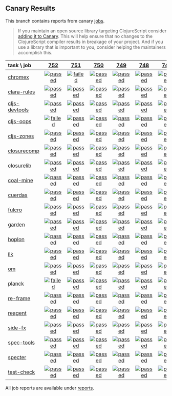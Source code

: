 ## Canary Results

This branch contains reports from canary [jobs](https://github.com/cljs-oss/canary/tree/jobs).

> If you maintain an open source library targeting ClojureScript consider [adding it to Canary](https://github.com/cljs-oss/canary/tree/master#how-to-participate). This will help ensure that no changes to the ClojureScript compiler results in breakage of your project. And if you use a library that is important to you, consider helping the maintainers accomplish this.

[//]: # (begin_overview_table)

| task \ job | <a href="reports/2019/01/04/job-000752-1.10.505-b94282a" title="job #752 finished on 2019-01-04">752</a> | <a href="reports/2019/01/04/job-000751-1.10.505-f58cc48" title="job #751 finished on 2019-01-04">751</a> | <a href="reports/2019/01/02/job-000750-1.10.503-e0d499c" title="job #750 finished on 2019-01-02">750</a> | <a href="reports/2019/01/01/job-000749-1.10.497-5a52244" title="job #749 finished on 2019-01-01">749</a> | <a href="reports/2018/12/31/job-000748-1.10.497-5a52244" title="job #748 finished on 2018-12-31">748</a> | <a href="reports/2018/12/30/job-000747-1.10.497-5a52244" title="job #747 finished on 2018-12-30">747</a> | <a href="reports/2018/12/29/job-000746-1.10.497-5a52244" title="job #746 finished on 2018-12-29">746</a> | <a href="reports/2018/12/28/job-000745-1.10.496-632a171" title="job #745 finished on 2018-12-28">745</a> | <a href="reports/2018/12/27/job-000744-1.10.495-857c1e2" title="job #744 finished on 2018-12-27">744</a> | <a href="reports/2018/12/26/job-000743-1.10.495-857c1e2" title="job #743 finished on 2018-12-26">743</a> |
| :--- | :---: | :---: | :---: | :---: | :---: | :---: | :---: | :---: | :---: | :---: |
| [chromex](https://github.com/binaryage/chromex) | <a href="reports/2019/01/04/job-000752-1.10.505-b94282a#-chromex"><img title="passed" src="http://box.binaryage.com/s-passed.svg"><a> | <a href="reports/2019/01/04/job-000751-1.10.505-f58cc48#-chromex"><img title="failed" src="http://box.binaryage.com/s-failed.svg"><a> | <a href="reports/2019/01/02/job-000750-1.10.503-e0d499c#-chromex"><img title="passed" src="http://box.binaryage.com/s-passed.svg"><a> | <a href="reports/2019/01/01/job-000749-1.10.497-5a52244#-chromex"><img title="passed" src="http://box.binaryage.com/s-passed.svg"><a> | <a href="reports/2018/12/31/job-000748-1.10.497-5a52244#-chromex"><img title="passed" src="http://box.binaryage.com/s-passed.svg"><a> | <a href="reports/2018/12/30/job-000747-1.10.497-5a52244#-chromex"><img title="passed" src="http://box.binaryage.com/s-passed.svg"><a> | <a href="reports/2018/12/29/job-000746-1.10.497-5a52244#-chromex"><img title="passed" src="http://box.binaryage.com/s-passed.svg"><a> | <a href="reports/2018/12/28/job-000745-1.10.496-632a171#-chromex"><img title="passed" src="http://box.binaryage.com/s-passed.svg"><a> | <a href="reports/2018/12/27/job-000744-1.10.495-857c1e2#-chromex"><img title="passed" src="http://box.binaryage.com/s-passed.svg"><a> | <a href="reports/2018/12/26/job-000743-1.10.495-857c1e2#-chromex"><img title="passed" src="http://box.binaryage.com/s-passed.svg"><a> |
| [clara-rules](https://github.com/cerner/clara-rules) | <a href="reports/2019/01/04/job-000752-1.10.505-b94282a#-clara-rules"><img title="passed" src="http://box.binaryage.com/s-passed.svg"><a> | <a href="reports/2019/01/04/job-000751-1.10.505-f58cc48#-clara-rules"><img title="passed" src="http://box.binaryage.com/s-passed.svg"><a> | <a href="reports/2019/01/02/job-000750-1.10.503-e0d499c#-clara-rules"><img title="passed" src="http://box.binaryage.com/s-passed.svg"><a> | <a href="reports/2019/01/01/job-000749-1.10.497-5a52244#-clara-rules"><img title="passed" src="http://box.binaryage.com/s-passed.svg"><a> | <a href="reports/2018/12/31/job-000748-1.10.497-5a52244#-clara-rules"><img title="passed" src="http://box.binaryage.com/s-passed.svg"><a> | <a href="reports/2018/12/30/job-000747-1.10.497-5a52244#-clara-rules"><img title="passed" src="http://box.binaryage.com/s-passed.svg"><a> | <a href="reports/2018/12/29/job-000746-1.10.497-5a52244#-clara-rules"><img title="passed" src="http://box.binaryage.com/s-passed.svg"><a> | <a href="reports/2018/12/28/job-000745-1.10.496-632a171#-clara-rules"><img title="passed" src="http://box.binaryage.com/s-passed.svg"><a> | <a href="reports/2018/12/27/job-000744-1.10.495-857c1e2#-clara-rules"><img title="passed" src="http://box.binaryage.com/s-passed.svg"><a> | <a href="reports/2018/12/26/job-000743-1.10.495-857c1e2#-clara-rules"><img title="passed" src="http://box.binaryage.com/s-passed.svg"><a> |
| [cljs-devtools](https://github.com/binaryage/cljs-devtools) | <a href="reports/2019/01/04/job-000752-1.10.505-b94282a#-cljs-devtools"><img title="passed" src="http://box.binaryage.com/s-passed.svg"><a> | <a href="reports/2019/01/04/job-000751-1.10.505-f58cc48#-cljs-devtools"><img title="passed" src="http://box.binaryage.com/s-passed.svg"><a> | <a href="reports/2019/01/02/job-000750-1.10.503-e0d499c#-cljs-devtools"><img title="passed" src="http://box.binaryage.com/s-passed.svg"><a> | <a href="reports/2019/01/01/job-000749-1.10.497-5a52244#-cljs-devtools"><img title="passed" src="http://box.binaryage.com/s-passed.svg"><a> | <a href="reports/2018/12/31/job-000748-1.10.497-5a52244#-cljs-devtools"><img title="passed" src="http://box.binaryage.com/s-passed.svg"><a> | <a href="reports/2018/12/30/job-000747-1.10.497-5a52244#-cljs-devtools"><img title="passed" src="http://box.binaryage.com/s-passed.svg"><a> | <a href="reports/2018/12/29/job-000746-1.10.497-5a52244#-cljs-devtools"><img title="passed" src="http://box.binaryage.com/s-passed.svg"><a> | <a href="reports/2018/12/28/job-000745-1.10.496-632a171#-cljs-devtools"><img title="passed" src="http://box.binaryage.com/s-passed.svg"><a> | <a href="reports/2018/12/27/job-000744-1.10.495-857c1e2#-cljs-devtools"><img title="passed" src="http://box.binaryage.com/s-passed.svg"><a> | <a href="reports/2018/12/26/job-000743-1.10.495-857c1e2#-cljs-devtools"><img title="passed" src="http://box.binaryage.com/s-passed.svg"><a> |
| [cljs-oops](https://github.com/binaryage/cljs-oops) | <a href="reports/2019/01/04/job-000752-1.10.505-b94282a#-cljs-oops"><img title="failed" src="http://box.binaryage.com/s-failed.svg"><a> | <a href="reports/2019/01/04/job-000751-1.10.505-f58cc48#-cljs-oops"><img title="passed" src="http://box.binaryage.com/s-passed.svg"><a> | <a href="reports/2019/01/02/job-000750-1.10.503-e0d499c#-cljs-oops"><img title="passed" src="http://box.binaryage.com/s-passed.svg"><a> | <a href="reports/2019/01/01/job-000749-1.10.497-5a52244#-cljs-oops"><img title="passed" src="http://box.binaryage.com/s-passed.svg"><a> | <a href="reports/2018/12/31/job-000748-1.10.497-5a52244#-cljs-oops"><img title="passed" src="http://box.binaryage.com/s-passed.svg"><a> | <a href="reports/2018/12/30/job-000747-1.10.497-5a52244#-cljs-oops"><img title="passed" src="http://box.binaryage.com/s-passed.svg"><a> | <a href="reports/2018/12/29/job-000746-1.10.497-5a52244#-cljs-oops"><img title="passed" src="http://box.binaryage.com/s-passed.svg"><a> | <a href="reports/2018/12/28/job-000745-1.10.496-632a171#-cljs-oops"><img title="passed" src="http://box.binaryage.com/s-passed.svg"><a> | <a href="reports/2018/12/27/job-000744-1.10.495-857c1e2#-cljs-oops"><img title="passed" src="http://box.binaryage.com/s-passed.svg"><a> | <a href="reports/2018/12/26/job-000743-1.10.495-857c1e2#-cljs-oops"><img title="passed" src="http://box.binaryage.com/s-passed.svg"><a> |
| [cljs-zones](https://github.com/binaryage/cljs-zones) | <a href="reports/2019/01/04/job-000752-1.10.505-b94282a#-cljs-zones"><img title="passed" src="http://box.binaryage.com/s-passed.svg"><a> | <a href="reports/2019/01/04/job-000751-1.10.505-f58cc48#-cljs-zones"><img title="passed" src="http://box.binaryage.com/s-passed.svg"><a> | <a href="reports/2019/01/02/job-000750-1.10.503-e0d499c#-cljs-zones"><img title="passed" src="http://box.binaryage.com/s-passed.svg"><a> | <a href="reports/2019/01/01/job-000749-1.10.497-5a52244#-cljs-zones"><img title="passed" src="http://box.binaryage.com/s-passed.svg"><a> | <a href="reports/2018/12/31/job-000748-1.10.497-5a52244#-cljs-zones"><img title="passed" src="http://box.binaryage.com/s-passed.svg"><a> | <a href="reports/2018/12/30/job-000747-1.10.497-5a52244#-cljs-zones"><img title="passed" src="http://box.binaryage.com/s-passed.svg"><a> | <a href="reports/2018/12/29/job-000746-1.10.497-5a52244#-cljs-zones"><img title="passed" src="http://box.binaryage.com/s-passed.svg"><a> | <a href="reports/2018/12/28/job-000745-1.10.496-632a171#-cljs-zones"><img title="passed" src="http://box.binaryage.com/s-passed.svg"><a> | <a href="reports/2018/12/27/job-000744-1.10.495-857c1e2#-cljs-zones"><img title="passed" src="http://box.binaryage.com/s-passed.svg"><a> | <a href="reports/2018/12/26/job-000743-1.10.495-857c1e2#-cljs-zones"><img title="passed" src="http://box.binaryage.com/s-passed.svg"><a> |
| [closurecomp](https://github.com/mfikes/closurecomp) | <a href="reports/2019/01/04/job-000752-1.10.505-b94282a#-closurecomp"><img title="passed" src="http://box.binaryage.com/s-passed.svg"><a> | <a href="reports/2019/01/04/job-000751-1.10.505-f58cc48#-closurecomp"><img title="passed" src="http://box.binaryage.com/s-passed.svg"><a> | <a href="reports/2019/01/02/job-000750-1.10.503-e0d499c#-closurecomp"><img title="passed" src="http://box.binaryage.com/s-passed.svg"><a> | <a href="reports/2019/01/01/job-000749-1.10.497-5a52244#-closurecomp"><img title="passed" src="http://box.binaryage.com/s-passed.svg"><a> | <a href="reports/2018/12/31/job-000748-1.10.497-5a52244#-closurecomp"><img title="passed" src="http://box.binaryage.com/s-passed.svg"><a> | <a href="reports/2018/12/30/job-000747-1.10.497-5a52244#-closurecomp"><img title="passed" src="http://box.binaryage.com/s-passed.svg"><a> | <a href="reports/2018/12/29/job-000746-1.10.497-5a52244#-closurecomp"><img title="passed" src="http://box.binaryage.com/s-passed.svg"><a> | <a href="reports/2018/12/28/job-000745-1.10.496-632a171#-closurecomp"><img title="passed" src="http://box.binaryage.com/s-passed.svg"><a> | <a href="reports/2018/12/27/job-000744-1.10.495-857c1e2#-closurecomp"><img title="passed" src="http://box.binaryage.com/s-passed.svg"><a> | <a href="reports/2018/12/26/job-000743-1.10.495-857c1e2#-closurecomp"><img title="passed" src="http://box.binaryage.com/s-passed.svg"><a> |
| [closurelib](https://github.com/mfikes/closurelib) | <a href="reports/2019/01/04/job-000752-1.10.505-b94282a#-closurelib"><img title="passed" src="http://box.binaryage.com/s-passed.svg"><a> | <a href="reports/2019/01/04/job-000751-1.10.505-f58cc48#-closurelib"><img title="passed" src="http://box.binaryage.com/s-passed.svg"><a> | <a href="reports/2019/01/02/job-000750-1.10.503-e0d499c#-closurelib"><img title="passed" src="http://box.binaryage.com/s-passed.svg"><a> | <a href="reports/2019/01/01/job-000749-1.10.497-5a52244#-closurelib"><img title="passed" src="http://box.binaryage.com/s-passed.svg"><a> | <a href="reports/2018/12/31/job-000748-1.10.497-5a52244#-closurelib"><img title="passed" src="http://box.binaryage.com/s-passed.svg"><a> | <a href="reports/2018/12/30/job-000747-1.10.497-5a52244#-closurelib"><img title="passed" src="http://box.binaryage.com/s-passed.svg"><a> | <a href="reports/2018/12/29/job-000746-1.10.497-5a52244#-closurelib"><img title="passed" src="http://box.binaryage.com/s-passed.svg"><a> | <a href="reports/2018/12/28/job-000745-1.10.496-632a171#-closurelib"><img title="passed" src="http://box.binaryage.com/s-passed.svg"><a> | <a href="reports/2018/12/27/job-000744-1.10.495-857c1e2#-closurelib"><img title="passed" src="http://box.binaryage.com/s-passed.svg"><a> | <a href="reports/2018/12/26/job-000743-1.10.495-857c1e2#-closurelib"><img title="passed" src="http://box.binaryage.com/s-passed.svg"><a> |
| [coal-mine](https://github.com/mfikes/coal-mine) | <a href="reports/2019/01/04/job-000752-1.10.505-b94282a#-coal-mine"><img title="passed" src="http://box.binaryage.com/s-passed.svg"><a> | <a href="reports/2019/01/04/job-000751-1.10.505-f58cc48#-coal-mine"><img title="passed" src="http://box.binaryage.com/s-passed.svg"><a> | <a href="reports/2019/01/02/job-000750-1.10.503-e0d499c#-coal-mine"><img title="passed" src="http://box.binaryage.com/s-passed.svg"><a> | <a href="reports/2019/01/01/job-000749-1.10.497-5a52244#-coal-mine"><img title="passed" src="http://box.binaryage.com/s-passed.svg"><a> | <a href="reports/2018/12/31/job-000748-1.10.497-5a52244#-coal-mine"><img title="passed" src="http://box.binaryage.com/s-passed.svg"><a> | <a href="reports/2018/12/30/job-000747-1.10.497-5a52244#-coal-mine"><img title="passed" src="http://box.binaryage.com/s-passed.svg"><a> | <a href="reports/2018/12/29/job-000746-1.10.497-5a52244#-coal-mine"><img title="passed" src="http://box.binaryage.com/s-passed.svg"><a> | <a href="reports/2018/12/28/job-000745-1.10.496-632a171#-coal-mine"><img title="passed" src="http://box.binaryage.com/s-passed.svg"><a> | <a href="reports/2018/12/27/job-000744-1.10.495-857c1e2#-coal-mine"><img title="passed" src="http://box.binaryage.com/s-passed.svg"><a> | <a href="reports/2018/12/26/job-000743-1.10.495-857c1e2#-coal-mine"><img title="passed" src="http://box.binaryage.com/s-passed.svg"><a> |
| [cuerdas](https://github.com/funcool/cuerdas) | <a href="reports/2019/01/04/job-000752-1.10.505-b94282a#-cuerdas"><img title="passed" src="http://box.binaryage.com/s-passed.svg"><a> | <a href="reports/2019/01/04/job-000751-1.10.505-f58cc48#-cuerdas"><img title="passed" src="http://box.binaryage.com/s-passed.svg"><a> | <a href="reports/2019/01/02/job-000750-1.10.503-e0d499c#-cuerdas"><img title="passed" src="http://box.binaryage.com/s-passed.svg"><a> | <a href="reports/2019/01/01/job-000749-1.10.497-5a52244#-cuerdas"><img title="passed" src="http://box.binaryage.com/s-passed.svg"><a> | <a href="reports/2018/12/31/job-000748-1.10.497-5a52244#-cuerdas"><img title="passed" src="http://box.binaryage.com/s-passed.svg"><a> | <a href="reports/2018/12/30/job-000747-1.10.497-5a52244#-cuerdas"><img title="passed" src="http://box.binaryage.com/s-passed.svg"><a> | <a href="reports/2018/12/29/job-000746-1.10.497-5a52244#-cuerdas"><img title="passed" src="http://box.binaryage.com/s-passed.svg"><a> | <a href="reports/2018/12/28/job-000745-1.10.496-632a171#-cuerdas"><img title="passed" src="http://box.binaryage.com/s-passed.svg"><a> | <a href="reports/2018/12/27/job-000744-1.10.495-857c1e2#-cuerdas"><img title="passed" src="http://box.binaryage.com/s-passed.svg"><a> | <a href="reports/2018/12/26/job-000743-1.10.495-857c1e2#-cuerdas"><img title="passed" src="http://box.binaryage.com/s-passed.svg"><a> |
| [fulcro](https://github.com/fulcrologic/fulcro) | <a href="reports/2019/01/04/job-000752-1.10.505-b94282a#-fulcro"><img title="passed" src="http://box.binaryage.com/s-passed.svg"><a> | <a href="reports/2019/01/04/job-000751-1.10.505-f58cc48#-fulcro"><img title="passed" src="http://box.binaryage.com/s-passed.svg"><a> | <a href="reports/2019/01/02/job-000750-1.10.503-e0d499c#-fulcro"><img title="passed" src="http://box.binaryage.com/s-passed.svg"><a> | <a href="reports/2019/01/01/job-000749-1.10.497-5a52244#-fulcro"><img title="passed" src="http://box.binaryage.com/s-passed.svg"><a> | <a href="reports/2018/12/31/job-000748-1.10.497-5a52244#-fulcro"><img title="passed" src="http://box.binaryage.com/s-passed.svg"><a> | <a href="reports/2018/12/30/job-000747-1.10.497-5a52244#-fulcro"><img title="passed" src="http://box.binaryage.com/s-passed.svg"><a> | <a href="reports/2018/12/29/job-000746-1.10.497-5a52244#-fulcro"><img title="passed" src="http://box.binaryage.com/s-passed.svg"><a> | <a href="reports/2018/12/28/job-000745-1.10.496-632a171#-fulcro"><img title="passed" src="http://box.binaryage.com/s-passed.svg"><a> | <a href="reports/2018/12/27/job-000744-1.10.495-857c1e2#-fulcro"><img title="passed" src="http://box.binaryage.com/s-passed.svg"><a> | <a href="reports/2018/12/26/job-000743-1.10.495-857c1e2#-fulcro"><img title="passed" src="http://box.binaryage.com/s-passed.svg"><a> |
| [garden](https://github.com/noprompt/garden) | <a href="reports/2019/01/04/job-000752-1.10.505-b94282a#-garden"><img title="passed" src="http://box.binaryage.com/s-passed.svg"><a> | <a href="reports/2019/01/04/job-000751-1.10.505-f58cc48#-garden"><img title="passed" src="http://box.binaryage.com/s-passed.svg"><a> | <a href="reports/2019/01/02/job-000750-1.10.503-e0d499c#-garden"><img title="passed" src="http://box.binaryage.com/s-passed.svg"><a> | <a href="reports/2019/01/01/job-000749-1.10.497-5a52244#-garden"><img title="passed" src="http://box.binaryage.com/s-passed.svg"><a> | <a href="reports/2018/12/31/job-000748-1.10.497-5a52244#-garden"><img title="passed" src="http://box.binaryage.com/s-passed.svg"><a> | <a href="reports/2018/12/30/job-000747-1.10.497-5a52244#-garden"><img title="passed" src="http://box.binaryage.com/s-passed.svg"><a> | <a href="reports/2018/12/29/job-000746-1.10.497-5a52244#-garden"><img title="passed" src="http://box.binaryage.com/s-passed.svg"><a> | <a href="reports/2018/12/28/job-000745-1.10.496-632a171#-garden"><img title="passed" src="http://box.binaryage.com/s-passed.svg"><a> | <a href="reports/2018/12/27/job-000744-1.10.495-857c1e2#-garden"><img title="passed" src="http://box.binaryage.com/s-passed.svg"><a> | <a href="reports/2018/12/26/job-000743-1.10.495-857c1e2#-garden"><img title="passed" src="http://box.binaryage.com/s-passed.svg"><a> |
| [hoplon](https://github.com/hoplon/hoplon) | <a href="reports/2019/01/04/job-000752-1.10.505-b94282a#-hoplon"><img title="passed" src="http://box.binaryage.com/s-passed.svg"><a> | <a href="reports/2019/01/04/job-000751-1.10.505-f58cc48#-hoplon"><img title="passed" src="http://box.binaryage.com/s-passed.svg"><a> | <a href="reports/2019/01/02/job-000750-1.10.503-e0d499c#-hoplon"><img title="passed" src="http://box.binaryage.com/s-passed.svg"><a> | <a href="reports/2019/01/01/job-000749-1.10.497-5a52244#-hoplon"><img title="passed" src="http://box.binaryage.com/s-passed.svg"><a> | <a href="reports/2018/12/31/job-000748-1.10.497-5a52244#-hoplon"><img title="passed" src="http://box.binaryage.com/s-passed.svg"><a> | <a href="reports/2018/12/30/job-000747-1.10.497-5a52244#-hoplon"><img title="passed" src="http://box.binaryage.com/s-passed.svg"><a> | <a href="reports/2018/12/29/job-000746-1.10.497-5a52244#-hoplon"><img title="passed" src="http://box.binaryage.com/s-passed.svg"><a> | <a href="reports/2018/12/28/job-000745-1.10.496-632a171#-hoplon"><img title="passed" src="http://box.binaryage.com/s-passed.svg"><a> | <a href="reports/2018/12/27/job-000744-1.10.495-857c1e2#-hoplon"><img title="passed" src="http://box.binaryage.com/s-passed.svg"><a> | <a href="reports/2018/12/26/job-000743-1.10.495-857c1e2#-hoplon"><img title="passed" src="http://box.binaryage.com/s-passed.svg"><a> |
| [ilk](https://github.com/mfikes/ilk) | <a href="reports/2019/01/04/job-000752-1.10.505-b94282a#-ilk"><img title="passed" src="http://box.binaryage.com/s-passed.svg"><a> | <a href="reports/2019/01/04/job-000751-1.10.505-f58cc48#-ilk"><img title="passed" src="http://box.binaryage.com/s-passed.svg"><a> | <a href="reports/2019/01/02/job-000750-1.10.503-e0d499c#-ilk"><img title="passed" src="http://box.binaryage.com/s-passed.svg"><a> | <a href="reports/2019/01/01/job-000749-1.10.497-5a52244#-ilk"><img title="passed" src="http://box.binaryage.com/s-passed.svg"><a> | <a href="reports/2018/12/31/job-000748-1.10.497-5a52244#-ilk"><img title="passed" src="http://box.binaryage.com/s-passed.svg"><a> | <a href="reports/2018/12/30/job-000747-1.10.497-5a52244#-ilk"><img title="passed" src="http://box.binaryage.com/s-passed.svg"><a> | <a href="reports/2018/12/29/job-000746-1.10.497-5a52244#-ilk"><img title="passed" src="http://box.binaryage.com/s-passed.svg"><a> | <a href="reports/2018/12/28/job-000745-1.10.496-632a171#-ilk"><img title="passed" src="http://box.binaryage.com/s-passed.svg"><a> | <a href="reports/2018/12/27/job-000744-1.10.495-857c1e2#-ilk"><img title="passed" src="http://box.binaryage.com/s-passed.svg"><a> | <a href="reports/2018/12/26/job-000743-1.10.495-857c1e2#-ilk"><img title="passed" src="http://box.binaryage.com/s-passed.svg"><a> |
| [om](https://github.com/omcljs/om) | <a href="reports/2019/01/04/job-000752-1.10.505-b94282a#-om"><img title="passed" src="http://box.binaryage.com/s-passed.svg"><a> | <a href="reports/2019/01/04/job-000751-1.10.505-f58cc48#-om"><img title="passed" src="http://box.binaryage.com/s-passed.svg"><a> | <a href="reports/2019/01/02/job-000750-1.10.503-e0d499c#-om"><img title="passed" src="http://box.binaryage.com/s-passed.svg"><a> | <a href="reports/2019/01/01/job-000749-1.10.497-5a52244#-om"><img title="passed" src="http://box.binaryage.com/s-passed.svg"><a> | <a href="reports/2018/12/31/job-000748-1.10.497-5a52244#-om"><img title="passed" src="http://box.binaryage.com/s-passed.svg"><a> | <a href="reports/2018/12/30/job-000747-1.10.497-5a52244#-om"><img title="passed" src="http://box.binaryage.com/s-passed.svg"><a> | <a href="reports/2018/12/29/job-000746-1.10.497-5a52244#-om"><img title="passed" src="http://box.binaryage.com/s-passed.svg"><a> | <a href="reports/2018/12/28/job-000745-1.10.496-632a171#-om"><img title="passed" src="http://box.binaryage.com/s-passed.svg"><a> | <a href="reports/2018/12/27/job-000744-1.10.495-857c1e2#-om"><img title="passed" src="http://box.binaryage.com/s-passed.svg"><a> | <a href="reports/2018/12/26/job-000743-1.10.495-857c1e2#-om"><img title="passed" src="http://box.binaryage.com/s-passed.svg"><a> |
| [planck](https://github.com/planck-repl/planck) | <a href="reports/2019/01/04/job-000752-1.10.505-b94282a#-planck"><img title="failed" src="http://box.binaryage.com/s-failed.svg"><a> | <a href="reports/2019/01/04/job-000751-1.10.505-f58cc48#-planck"><img title="passed" src="http://box.binaryage.com/s-passed.svg"><a> | <a href="reports/2019/01/02/job-000750-1.10.503-e0d499c#-planck"><img title="passed" src="http://box.binaryage.com/s-passed.svg"><a> | <a href="reports/2019/01/01/job-000749-1.10.497-5a52244#-planck"><img title="passed" src="http://box.binaryage.com/s-passed.svg"><a> | <a href="reports/2018/12/31/job-000748-1.10.497-5a52244#-planck"><img title="passed" src="http://box.binaryage.com/s-passed.svg"><a> | <a href="reports/2018/12/30/job-000747-1.10.497-5a52244#-planck"><img title="passed" src="http://box.binaryage.com/s-passed.svg"><a> | <a href="reports/2018/12/29/job-000746-1.10.497-5a52244#-planck"><img title="passed" src="http://box.binaryage.com/s-passed.svg"><a> | <a href="reports/2018/12/28/job-000745-1.10.496-632a171#-planck"><img title="passed" src="http://box.binaryage.com/s-passed.svg"><a> | <a href="reports/2018/12/27/job-000744-1.10.495-857c1e2#-planck"><img title="passed" src="http://box.binaryage.com/s-passed.svg"><a> | <a href="reports/2018/12/26/job-000743-1.10.495-857c1e2#-planck"><img title="passed" src="http://box.binaryage.com/s-passed.svg"><a> |
| [re-frame](https://github.com/Day8/re-frame) | <a href="reports/2019/01/04/job-000752-1.10.505-b94282a#-re-frame"><img title="passed" src="http://box.binaryage.com/s-passed.svg"><a> | <a href="reports/2019/01/04/job-000751-1.10.505-f58cc48#-re-frame"><img title="passed" src="http://box.binaryage.com/s-passed.svg"><a> | <a href="reports/2019/01/02/job-000750-1.10.503-e0d499c#-re-frame"><img title="passed" src="http://box.binaryage.com/s-passed.svg"><a> | <a href="reports/2019/01/01/job-000749-1.10.497-5a52244#-re-frame"><img title="passed" src="http://box.binaryage.com/s-passed.svg"><a> | <a href="reports/2018/12/31/job-000748-1.10.497-5a52244#-re-frame"><img title="passed" src="http://box.binaryage.com/s-passed.svg"><a> | <a href="reports/2018/12/30/job-000747-1.10.497-5a52244#-re-frame"><img title="passed" src="http://box.binaryage.com/s-passed.svg"><a> | <a href="reports/2018/12/29/job-000746-1.10.497-5a52244#-re-frame"><img title="passed" src="http://box.binaryage.com/s-passed.svg"><a> | <a href="reports/2018/12/28/job-000745-1.10.496-632a171#-re-frame"><img title="passed" src="http://box.binaryage.com/s-passed.svg"><a> | <a href="reports/2018/12/27/job-000744-1.10.495-857c1e2#-re-frame"><img title="passed" src="http://box.binaryage.com/s-passed.svg"><a> | <a href="reports/2018/12/26/job-000743-1.10.495-857c1e2#-re-frame"><img title="passed" src="http://box.binaryage.com/s-passed.svg"><a> |
| [reagent](https://github.com/reagent-project/reagent) | <a href="reports/2019/01/04/job-000752-1.10.505-b94282a#-reagent"><img title="passed" src="http://box.binaryage.com/s-passed.svg"><a> | <a href="reports/2019/01/04/job-000751-1.10.505-f58cc48#-reagent"><img title="passed" src="http://box.binaryage.com/s-passed.svg"><a> | <a href="reports/2019/01/02/job-000750-1.10.503-e0d499c#-reagent"><img title="passed" src="http://box.binaryage.com/s-passed.svg"><a> | <a href="reports/2019/01/01/job-000749-1.10.497-5a52244#-reagent"><img title="passed" src="http://box.binaryage.com/s-passed.svg"><a> | <a href="reports/2018/12/31/job-000748-1.10.497-5a52244#-reagent"><img title="passed" src="http://box.binaryage.com/s-passed.svg"><a> | <a href="reports/2018/12/30/job-000747-1.10.497-5a52244#-reagent"><img title="passed" src="http://box.binaryage.com/s-passed.svg"><a> | <a href="reports/2018/12/29/job-000746-1.10.497-5a52244#-reagent"><img title="passed" src="http://box.binaryage.com/s-passed.svg"><a> | <a href="reports/2018/12/28/job-000745-1.10.496-632a171#-reagent"><img title="passed" src="http://box.binaryage.com/s-passed.svg"><a> | <a href="reports/2018/12/27/job-000744-1.10.495-857c1e2#-reagent"><img title="passed" src="http://box.binaryage.com/s-passed.svg"><a> | <a href="reports/2018/12/26/job-000743-1.10.495-857c1e2#-reagent"><img title="passed" src="http://box.binaryage.com/s-passed.svg"><a> |
| [side-fx](https://github.com/cljsrn/side-fx) | <a href="reports/2019/01/04/job-000752-1.10.505-b94282a#-side-fx"><img title="passed" src="http://box.binaryage.com/s-passed.svg"><a> | <a href="reports/2019/01/04/job-000751-1.10.505-f58cc48#-side-fx"><img title="passed" src="http://box.binaryage.com/s-passed.svg"><a> | <a href="reports/2019/01/02/job-000750-1.10.503-e0d499c#-side-fx"><img title="passed" src="http://box.binaryage.com/s-passed.svg"><a> | <a href="reports/2019/01/01/job-000749-1.10.497-5a52244#-side-fx"><img title="passed" src="http://box.binaryage.com/s-passed.svg"><a> | <a href="reports/2018/12/31/job-000748-1.10.497-5a52244#-side-fx"><img title="passed" src="http://box.binaryage.com/s-passed.svg"><a> | <a href="reports/2018/12/30/job-000747-1.10.497-5a52244#-side-fx"><img title="passed" src="http://box.binaryage.com/s-passed.svg"><a> | <a href="reports/2018/12/29/job-000746-1.10.497-5a52244#-side-fx"><img title="passed" src="http://box.binaryage.com/s-passed.svg"><a> | <a href="reports/2018/12/28/job-000745-1.10.496-632a171#-side-fx"><img title="passed" src="http://box.binaryage.com/s-passed.svg"><a> | <a href="reports/2018/12/27/job-000744-1.10.495-857c1e2#-side-fx"><img title="passed" src="http://box.binaryage.com/s-passed.svg"><a> | <a href="reports/2018/12/26/job-000743-1.10.495-857c1e2#-side-fx"><img title="passed" src="http://box.binaryage.com/s-passed.svg"><a> |
| [spec-tools](https://github.com/metosin/spec-tools) | <a href="reports/2019/01/04/job-000752-1.10.505-b94282a#-spec-tools"><img title="passed" src="http://box.binaryage.com/s-passed.svg"><a> | <a href="reports/2019/01/04/job-000751-1.10.505-f58cc48#-spec-tools"><img title="passed" src="http://box.binaryage.com/s-passed.svg"><a> | <a href="reports/2019/01/02/job-000750-1.10.503-e0d499c#-spec-tools"><img title="passed" src="http://box.binaryage.com/s-passed.svg"><a> | <a href="reports/2019/01/01/job-000749-1.10.497-5a52244#-spec-tools"><img title="passed" src="http://box.binaryage.com/s-passed.svg"><a> | <a href="reports/2018/12/31/job-000748-1.10.497-5a52244#-spec-tools"><img title="passed" src="http://box.binaryage.com/s-passed.svg"><a> | <a href="reports/2018/12/30/job-000747-1.10.497-5a52244#-spec-tools"><img title="passed" src="http://box.binaryage.com/s-passed.svg"><a> | <a href="reports/2018/12/29/job-000746-1.10.497-5a52244#-spec-tools"><img title="passed" src="http://box.binaryage.com/s-passed.svg"><a> | <a href="reports/2018/12/28/job-000745-1.10.496-632a171#-spec-tools"><img title="passed" src="http://box.binaryage.com/s-passed.svg"><a> | <a href="reports/2018/12/27/job-000744-1.10.495-857c1e2#-spec-tools"><img title="passed" src="http://box.binaryage.com/s-passed.svg"><a> | <a href="reports/2018/12/26/job-000743-1.10.495-857c1e2#-spec-tools"><img title="passed" src="http://box.binaryage.com/s-passed.svg"><a> |
| [specter](https://github.com/nathanmarz/specter) | <a href="reports/2019/01/04/job-000752-1.10.505-b94282a#-specter"><img title="passed" src="http://box.binaryage.com/s-passed.svg"><a> | <a href="reports/2019/01/04/job-000751-1.10.505-f58cc48#-specter"><img title="passed" src="http://box.binaryage.com/s-passed.svg"><a> | <a href="reports/2019/01/02/job-000750-1.10.503-e0d499c#-specter"><img title="passed" src="http://box.binaryage.com/s-passed.svg"><a> | <a href="reports/2019/01/01/job-000749-1.10.497-5a52244#-specter"><img title="passed" src="http://box.binaryage.com/s-passed.svg"><a> | <a href="reports/2018/12/31/job-000748-1.10.497-5a52244#-specter"><img title="passed" src="http://box.binaryage.com/s-passed.svg"><a> | <a href="reports/2018/12/30/job-000747-1.10.497-5a52244#-specter"><img title="passed" src="http://box.binaryage.com/s-passed.svg"><a> | <a href="reports/2018/12/29/job-000746-1.10.497-5a52244#-specter"><img title="passed" src="http://box.binaryage.com/s-passed.svg"><a> | <a href="reports/2018/12/28/job-000745-1.10.496-632a171#-specter"><img title="passed" src="http://box.binaryage.com/s-passed.svg"><a> | <a href="reports/2018/12/27/job-000744-1.10.495-857c1e2#-specter"><img title="passed" src="http://box.binaryage.com/s-passed.svg"><a> | <a href="reports/2018/12/26/job-000743-1.10.495-857c1e2#-specter"><img title="passed" src="http://box.binaryage.com/s-passed.svg"><a> |
| [test-check](https://github.com/clojure/test.check) | <a href="reports/2019/01/04/job-000752-1.10.505-b94282a#-test-check"><img title="passed" src="http://box.binaryage.com/s-passed.svg"><a> | <a href="reports/2019/01/04/job-000751-1.10.505-f58cc48#-test-check"><img title="passed" src="http://box.binaryage.com/s-passed.svg"><a> | <a href="reports/2019/01/02/job-000750-1.10.503-e0d499c#-test-check"><img title="passed" src="http://box.binaryage.com/s-passed.svg"><a> | <a href="reports/2019/01/01/job-000749-1.10.497-5a52244#-test-check"><img title="passed" src="http://box.binaryage.com/s-passed.svg"><a> | <a href="reports/2018/12/31/job-000748-1.10.497-5a52244#-test-check"><img title="passed" src="http://box.binaryage.com/s-passed.svg"><a> | <a href="reports/2018/12/30/job-000747-1.10.497-5a52244#-test-check"><img title="passed" src="http://box.binaryage.com/s-passed.svg"><a> | <a href="reports/2018/12/29/job-000746-1.10.497-5a52244#-test-check"><img title="passed" src="http://box.binaryage.com/s-passed.svg"><a> | <a href="reports/2018/12/28/job-000745-1.10.496-632a171#-test-check"><img title="passed" src="http://box.binaryage.com/s-passed.svg"><a> | <a href="reports/2018/12/27/job-000744-1.10.495-857c1e2#-test-check"><img title="passed" src="http://box.binaryage.com/s-passed.svg"><a> | <a href="reports/2018/12/26/job-000743-1.10.495-857c1e2#-test-check"><img title="passed" src="http://box.binaryage.com/s-passed.svg"><a> |

[//]: # (end_overview_table)

All job reports are available under [reports](reports).
